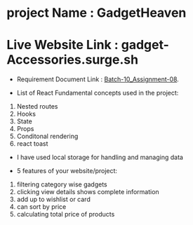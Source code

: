 # project Name : GadgetHeaven

# Live Website Link : gadget-Accessories.surge.sh


 - Requirement Document Link : [Batch-10_Assignment-08](./public/Batch-10_Assignment-08.pdf).

 - List of React Fundamental concepts used in the project:

 1. Nested routes
 2. Hooks
 3. State
 4. Props
 5. Conditonal rendering
 6. react toast


 - I have used local storage for handling and managing data

 - 5 features of your website/project:
 1. filtering category wise gadgets
 2. clicking view details shows complete information
 3. add up to wishlist or card
 4. can sort by price
 5. calculating total price of products




